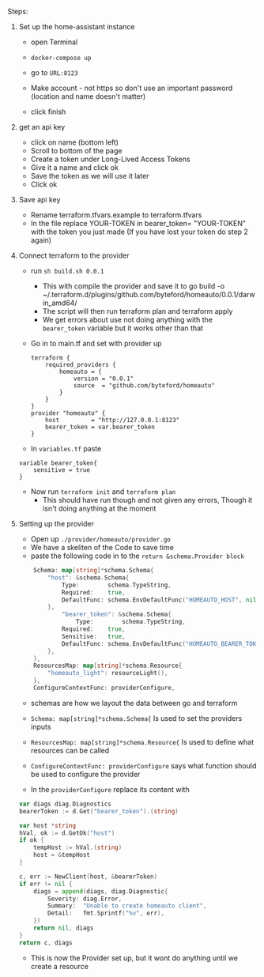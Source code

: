 Steps:

1. Set up the home-assistant instance

    - open Terminal
    - `docker-compose up`
    - go to `URL:8123`
    - Make account - not https so don't use an important password 
    (location and name doesn't matter)

    - click finish

2. get an api key

    - click on name (bottom left)
    - Scroll to bottom of the page
    - Create a token under Long-Lived Access Tokens
    - Give it a name and click ok
    - Save the token as we will use it later
    - Click ok

3. Save api key
    - Rename terraform.tfvars.example to terraform.tfvars
    - In the file replace YOUR-TOKEN in bearer_token= "YOUR-TOKEN" with the token you just made (If you have lost your token do step 2 again)

4. Connect terraform to the provider
    - run `sh build.sh 0.0.1`
        - This with compile the provider and save it to go build -o ~/.terraform.d/plugins/github.com/byteford/homeauto/0.0.1/darwin_amd64/
        - The script will then run terraform plan and terraform apply
        - We get errors about use not doing anything with the `bearer_token` variable but it works other than that
    - Go in to main.tf and set with provider up

        ```HCL
        terraform {
            required_providers {
                homeauto = {
                    version = "0.0.1"
                    source  = "github.com/byteford/homeauto"
                }
            }
        }
        provider "homeauto" {
            host         = "http://127.0.0.1:8123"
            bearer_token = var.bearer_token
        }  
        ```

    - In `variables.tf` paste

    ```HCL
    variable bearer_token{
        sensitive = true
    }
    ```

    - Now run `terraform init` and `terraform plan`
        - This should have run though and not given any errors, Though it isn't doing anything at the moment

5. Setting up the provider
    - Open up `./provider/homeauto/provider.go`
    - We have a skeliten of the Code to save time
    - paste the following code in to the `return &schema.Provider block`

    ```go
        Schema: map[string]*schema.Schema{
            "host": &schema.Schema{
                Type:        schema.TypeString,
                Required:    true,
                DefaultFunc: schema.EnvDefaultFunc("HOMEAUTO_HOST", nil),
            },
                "bearer_token": &schema.Schema{
                    Type:        schema.TypeString,
                Required:    true,
                Sensitive:   true,
                DefaultFunc: schema.EnvDefaultFunc("HOMEAUTO_BEARER_TOKEN", nil),
            },
        },
        ResourcesMap: map[string]*schema.Resource{
            "homeauto_light": resourceLight(),
        },
        ConfigureContextFunc: providerConfigure,
    ```

    - schemas are how we layout the  data between go and terraform
    - `Schema: map[string]*schema.Schema{` Is used to set the providers inputs
    - `ResourcesMap: map[string]*schema.Resource{` Is used to define what resources can be called
    - `ConfigureContextFunc: providerConfigure` says what function should be used to configure the provider

    - In the `providerConfigure` replace its content with

    ```go
    var diags diag.Diagnostics
    bearerToken := d.Get("bearer_token").(string)

    var host *string
    hVal, ok := d.GetOk("host")
    if ok {
        tempHost := hVal.(string)
        host = &tempHost
    }

    c, err := NewClient(host, &bearerToken)
    if err != nil {
        diags = append(diags, diag.Diagnostic{
            Severity: diag.Error,
            Summary:  "Unable to create homeauto client",
            Detail:   fmt.Sprintf("%v", err),
        })
        return nil, diags
    }
    return c, diags

    ```

    - This is now the Provider set up, but it wont do anything until we create a resource
